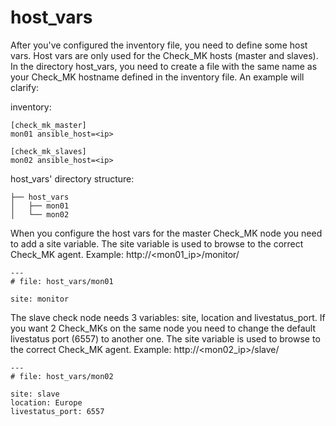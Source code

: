 # host_vars

After you've configured the inventory file, you need to define some host vars. Host vars are only used for the Check_MK hosts (master and slaves). In the directory host_vars, you need to create a file with the same name as your Check_MK hostname defined in the inventory file.
An example will clarify:

inventory:
```
[check_mk_master]
mon01 ansible_host=<ip>

[check_mk_slaves]
mon02 ansible_host=<ip>
```

host_vars' directory structure:
```
├── host_vars
│   ├── mon01
│   └── mon02
```

When you configure the host vars for the master Check_MK node you need to add a site variable. The site variable is used to browse to the correct Check_MK agent.
Example: http://<mon01_ip\>/monitor/
```
---
# file: host_vars/mon01

site: monitor
```

The slave check node needs 3 variables: site, location and livestatus_port. If you want 2 Check_MKs on the same node you need to change the default livestatus port (6557) to another one. The site variable is used to browse to the correct Check_MK agent.
Example: http://<mon02_ip\>/slave/
```
---
# file: host_vars/mon02

site: slave
location: Europe
livestatus_port: 6557
```